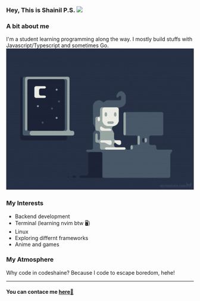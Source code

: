 ### Hey, This is Shainil P.S. <img src="https://media.giphy.com/media/hvRJCLFzcasrR4ia7z/giphy.gif" width="30px">

### A bit about me

<p>I'm a student learning programming along the way. I mostly build stuffs with Javascript/Typescript and sometimes Go.

<!-- <p align="center"> -->
  <img style="width:50vh" src="./coding.gif" alt="Programmer Gif">
<!-- </p> -->

### My Interests

- Backend development
- Terminal (learning nvim btw 🖥️)
- Linux
- Exploring differnt frameworks
- Anime and games

### My Atmosphere

Why code in codeshaine? Because I code to escape boredom, hehe!

<hr>

#### You can contace me <a href="https://codeshaine.github.io/codeshaine.socials/" target="_blank">here📨</a>
